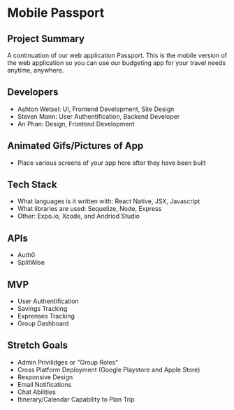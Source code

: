 # Mobile Passport


## Project Summary

A continuation of our web application Passport. This is the mobile version of the web application so you can use our budgeting app for your travel needs anytime, anywhere.  

## Developers

- Ashton Wetsel: UI, Frontend Development, Site Design  
- Steven Mann: User Authentification, Backend Developer
- An Phan: Design, Frontend Development


## Animated Gifs/Pictures of App

- Place various screens of your app here after they have been built

## Tech Stack

- What languages is it written with: React Native, JSX, Javascript
- What libraries are used: Sequelize, Node, Express 
- Other: Expo.io, Xcode, and Andriod Studio


## APIs

- Auth0
- SplitWise 

## MVP

- User Authentification
- Savings Tracking
- Exprenses Tracking
- Group Dashboard


## Stretch Goals

- Admin Privilidges or "Group Roles"
- Cross Platform Deployment (Google Playstore and Apple Store)
- Responsive Design
- Email Notifications
- Chat Abilities
- Itinerary/Calendar Capability to Plan Trip

